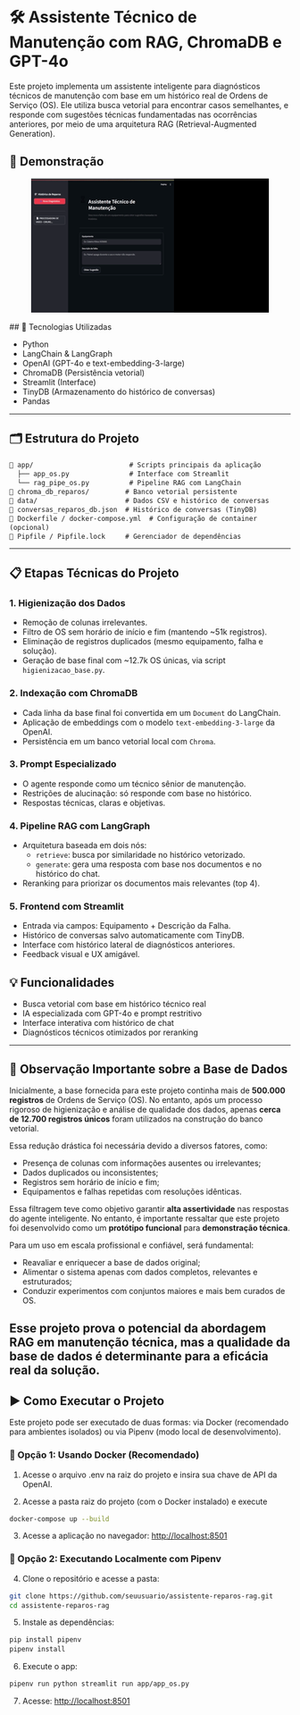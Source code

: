 # 🛠️ Assistente Técnico de Manutenção com RAG, ChromaDB e GPT-4o

Este projeto implementa um assistente inteligente para diagnósticos técnicos de manutenção com base em um histórico real de Ordens de Serviço (OS). Ele utiliza busca vetorial para encontrar casos semelhantes, e responde com sugestões técnicas fundamentadas nas ocorrências anteriores, por meio de uma arquitetura RAG (Retrieval-Augmented Generation).

## 🎥 Demonstração

<p align="center">
  <a href="https://raw.githubusercontent.com/gabrieImoreira/maintenance_rag_agent/main/data/demo.gif">
    <img src="https://raw.githubusercontent.com/gabrieImoreira/maintenance_rag_agent/main/data/demo.gif" alt="Demonstração do Assistente">
  </a>
</p>
## 🚀 Tecnologias Utilizadas

- Python
- LangChain & LangGraph
- OpenAI (GPT-4o e text-embedding-3-large)
- ChromaDB (Persistência vetorial)
- Streamlit (Interface)
- TinyDB (Armazenamento do histórico de conversas)
- Pandas

---

## 🗂️ Estrutura do Projeto

```
📂 app/                        # Scripts principais da aplicação
  ├── app_os.py               # Interface com Streamlit
  └── rag_pipe_os.py          # Pipeline RAG com LangChain
📂 chroma_db_reparos/         # Banco vetorial persistente
📂 data/                      # Dados CSV e histórico de conversas
📄 conversas_reparos_db.json  # Histórico de conversas (TinyDB)
📄 Dockerfile / docker-compose.yml  # Configuração de container (opcional)
📄 Pipfile / Pipfile.lock     # Gerenciador de dependências
```

---

## 📋 Etapas Técnicas do Projeto

### 1. Higienização dos Dados

- Remoção de colunas irrelevantes.
- Filtro de OS sem horário de início e fim (mantendo ~51k registros).
- Eliminação de registros duplicados (mesmo equipamento, falha e solução).
- Geração de base final com ~12.7k OS únicas, via script `higienizacao_base.py`.

### 2. Indexação com ChromaDB

- Cada linha da base final foi convertida em um `Document` do LangChain.
- Aplicação de embeddings com o modelo `text-embedding-3-large` da OpenAI.
- Persistência em um banco vetorial local com `Chroma`.

### 3. Prompt Especializado

- O agente responde como um técnico sênior de manutenção.
- Restrições de alucinação: só responde com base no histórico.
- Respostas técnicas, claras e objetivas.

### 4. Pipeline RAG com LangGraph

- Arquitetura baseada em dois nós:
  - `retrieve`: busca por similaridade no histórico vetorizado.
  - `generate`: gera uma resposta com base nos documentos e no histórico do chat.
- Reranking para priorizar os documentos mais relevantes (top 4).

### 5. Frontend com Streamlit

- Entrada via campos: Equipamento + Descrição da Falha.
- Histórico de conversas salvo automaticamente com TinyDB.
- Interface com histórico lateral de diagnósticos anteriores.
- Feedback visual e UX amigável.

## 💡 Funcionalidades

- Busca vetorial com base em histórico técnico real
- IA especializada com GPT-4o e prompt restritivo
- Interface interativa com histórico de chat
- Diagnósticos técnicos otimizados por reranking

---

## 📌 Observação Importante sobre a Base de Dados

Inicialmente, a base fornecida para este projeto continha mais de **500.000 registros** de Ordens de Serviço (OS). No entanto, após um processo rigoroso de higienização e análise de qualidade dos dados, apenas **cerca de 12.700 registros únicos** foram utilizados na construção do banco vetorial.

Essa redução drástica foi necessária devido a diversos fatores, como:
- Presença de colunas com informações ausentes ou irrelevantes;
- Dados duplicados ou inconsistentes;
- Registros sem horário de início e fim;
- Equipamentos e falhas repetidas com resoluções idênticas.

Essa filtragem teve como objetivo garantir **alta assertividade** nas respostas do agente inteligente. No entanto, é importante ressaltar que este projeto foi desenvolvido como um **protótipo funcional** para **demonstração técnica**. 

Para um uso em escala profissional e confiável, será fundamental:
- Reavaliar e enriquecer a base de dados original;
- Alimentar o sistema apenas com dados completos, relevantes e estruturados;
- Conduzir experimentos com conjuntos maiores e mais bem curados de OS.

Esse projeto prova o potencial da abordagem RAG em manutenção técnica, mas **a qualidade da base de dados é determinante para a eficácia real da solução**.
---

## ▶️ Como Executar o Projeto

Este projeto pode ser executado de duas formas: via Docker (recomendado para ambientes isolados) ou via Pipenv (modo local de desenvolvimento).

### 🔹 Opção 1: Usando Docker (Recomendado)

1.  Acesse o arquivo .env na raiz do projeto e insira sua chave de API da OpenAI.

2.  Acesse a pasta raiz do projeto (com o Docker instalado) e execute

```bash
docker-compose up --build
```

3. Acesse a aplicação no navegador: [http://localhost:8501](http://localhost:8501)


### 🔹 Opção 2: Executando Localmente com Pipenv

4. Clone o repositório e acesse a pasta:

```bash
git clone https://github.com/seuusuario/assistente-reparos-rag.git
cd assistente-reparos-rag
```

5. Instale as dependências:

```bash
pip install pipenv
pipenv install
```

6. Execute o app:

```bash
pipenv run python streamlit run app/app_os.py
```

7. Acesse: [http://localhost:8501](http://localhost:8501)
